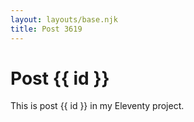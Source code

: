 ```yaml
---
layout: layouts/base.njk
title: Post 3619
---
```


# Post {{ id }}

This is post {{ id }} in my Eleventy project.
